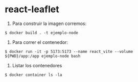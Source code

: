 # react-leaflet

1. Para construir la imagen corremos:

```
$ docker build . -t ejemplo-node
```
1. Para correr el contenedor:

```
$ docker run -it -p 5173:5173 --name react_vite --volume ${PWD}/app:/app ejemplo-node bash
```
1. Listar los contenedores
```
$ docker container ls -la
```
